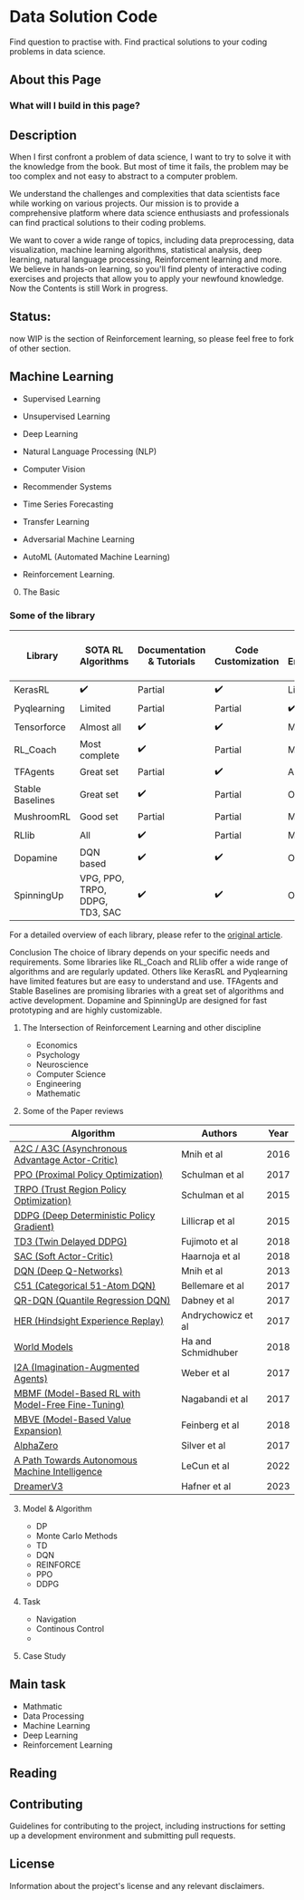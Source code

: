 # Data Solution Code
Find question to practise with.
Find practical solutions to your coding problems in data science.


## About this Page




### What will I build in this page?





## Description
When I first confront a problem of data science, I want to try to solve it with the knowledge from the book. But most of time it fails, the problem may be too complex and not easy to abstract to a computer problem. 

We understand the challenges and complexities that data scientists face while working on various projects. Our mission is to provide a comprehensive platform where data science enthusiasts and professionals can find practical solutions to their coding problems.

We want to cover a wide range of topics, including data preprocessing, data visualization, machine learning algorithms, statistical analysis, deep learning, natural language processing, Reinforcement learning and more. We believe in hands-on learning, so you'll find plenty of interactive coding exercises and projects that allow you to apply your newfound knowledge. Now the Contents is still Work in progress.

## Status:
 now WIP is the section of Reinforcement learning, so please feel free to fork of other section. 

## Machine Learning 

- Supervised Learning

- Unsupervised Learning

- Deep Learning

- Natural Language Processing (NLP)

- Computer Vision

- Recommender Systems

- Time Series Forecasting

- Transfer Learning

- Adversarial Machine Learning

- AutoML (Automated Machine Learning)

- Reinforcement Learning.


 0. The Basic

 ### Some of the library
 

 | Library | SOTA RL Algorithms | Documentation & Tutorials | Code Customization | Supported Environments | Logging & Tracking Tools | VE Feature | Regular Updates |
| --- | --- | --- | --- | --- | --- | --- | --- |
| KerasRL | ✔️ | Partial | ✔️ | Limited | Partial | ✔️ | ❌ |
| Pyqlearning | Limited | Partial | Partial | ✔️ | ❌ | ❌ | ✔️ |
| Tensorforce | Almost all | ✔️ | ✔️ | Multiple | ✔️ | ✔️ | ✔️ |
| RL_Coach | Most complete | ✔️ | Partial | Multiple | ✔️ | ✔️ | ✔️ |
| TFAgents | Great set | Partial | ✔️ | Agnostic | ✔️ | ✔️ | ✔️ |
| Stable Baselines | Great set | ✔️ | Partial | OpenAI Gym | ✔️ | ✔️ | ✔️ |
| MushroomRL | Good set | Partial | Partial | Multiple | ✔️ | ✔️ | ✔️ |
| RLlib | All | ✔️ | Partial | Multiple | ✔️ | ✔️ | ✔️ |
| Dopamine | DQN based | ✔️ | ✔️ | OpenAI Gym | ✔️ | ❌ | ✔️ |
| SpinningUp | VPG, PPO, TRPO, DDPG, TD3, SAC | ✔️ | ✔️ | OpenAI Gym | Partial | ❌ | ✔️ |


For a detailed overview of each library, please refer to the [original article](https://neptune.ai/blog/the-best-tools-for-reinforcement-learning-in-python).

Conclusion
The choice of library depends on your specific needs and requirements. Some libraries like RL_Coach and RLlib offer a wide range of algorithms and are regularly updated. Others like KerasRL and Pyqlearning have limited features but are easy to understand and use. TFAgents and Stable Baselines are promising libraries with a great set of algorithms and active development. Dopamine and SpinningUp are designed for fast prototyping and are highly customizable.


 1. The Intersection of Reinforcement Learning and other discipline
      * Economics
      * Psychology
      * Neuroscience
      * Computer Science
      * Engineering
      * Mathematic
 
 2. Some of the Paper reviews


| Algorithm                                       | Authors           | Year |
|-------------------------------------------------|-------------------|------|
| [A2C / A3C (Asynchronous Advantage Actor-Critic)](https://arxiv.org/abs/1602.01783) | Mnih et al        | 2016 |
| [PPO (Proximal Policy Optimization)](https://arxiv.org/abs/1707.06347)              | Schulman et al    | 2017 |
| [TRPO (Trust Region Policy Optimization)](https://arxiv.org/abs/1502.05477)         | Schulman et al    | 2015 |
| [DDPG (Deep Deterministic Policy Gradient)](https://arxiv.org/abs/1509.02971)       | Lillicrap et al   | 2015 |
| [TD3 (Twin Delayed DDPG)](https://arxiv.org/abs/1802.09477)                         | Fujimoto et al    | 2018 |
| [SAC (Soft Actor-Critic)](https://arxiv.org/abs/1801.01290)                         | Haarnoja et al    | 2018 |
| [DQN (Deep Q-Networks)](https://www.cs.toronto.edu/~vmnih/docs/dqn.pdf)                           | Mnih et al        | 2013 |
| [C51 (Categorical 51-Atom DQN)](https://arxiv.org/abs/1707.06887)                   | Bellemare et al   | 2017 |
| [QR-DQN (Quantile Regression DQN)](https://arxiv.org/abs/1710.10044)               | Dabney et al      | 2017 |
| [HER (Hindsight Experience Replay)](https://arxiv.org/abs/1707.01495)               | Andrychowicz et al| 2017 |
| [World Models](https://worldmodels.github.io/)                                  | Ha and Schmidhuber| 2018 |
| [I2A (Imagination-Augmented Agents)](https://arxiv.org/abs/1707.06203)              | Weber et al       | 2017 |
| [MBMF (Model-Based RL with Model-Free Fine-Tuning)](https://sites.google.com/view/mbmf)| Nagabandi et al  | 2017 |
| [MBVE (Model-Based Value Expansion)](https://arxiv.org/abs/1803.00101)              | Feinberg et al    | 2018 |
| [AlphaZero](https://arxiv.org/abs/1712.01815)                                      | Silver et al      | 2017 |
| [A Path Towards Autonomous Machine Intelligence](https://openreview.net/pdf?id=BZ5a1r-kVsf)|LeCun et al| 2022 | 
| [DreamerV3](https://arxiv.org/pdf/2301.04104.pdf)                                  | Hafner et al      | 2023|

  3. Model & Algorithm
      * DP
      * Monte Carlo Methods
      * TD
      * DQN
      * REINFORCE
      * PPO
      * DDPG
      
  4. Task
      * Navigation
      * Continous Control
      * 
  5. Case Study






## Main task

- Mathmatic
- Data Processing
- Machine Learning 
- Deep Learning
- Reinforcement Learning


## Reading



## Contributing

Guidelines for contributing to the project, including instructions for setting up a development environment and submitting pull requests.

## License

Information about the project's license and any relevant disclaimers.
